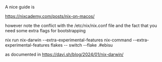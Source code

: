 A nice guide is

https://nixcademy.com/posts/nix-on-macos/

however note the conflict with the /etc/nix/nix.conf file and the fact that you need some extra flags for bootstrapping

nix run nix-darwin --extra-experimental-features nix-command --extra-experimental-features flakes -- switch --flake .#ebisu

as documented in https://davi.sh/blog/2024/01/nix-darwin/


